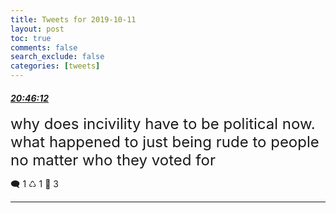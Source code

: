 ```yaml
---
title: Tweets for 2019-10-11
layout: post
toc: true
comments: false
search_exclude: false
categories: [tweets]
---
```



#### <a href = "https://twitter.com/deepfates/status/1182849924049686529">*20:46:12*</a>

<font size="5">why does incivility have to be political now. what happened to just being rude to people no matter who they voted for</font>



🗨️ 1 ♺ 1 🤍  3   

---
    
            
